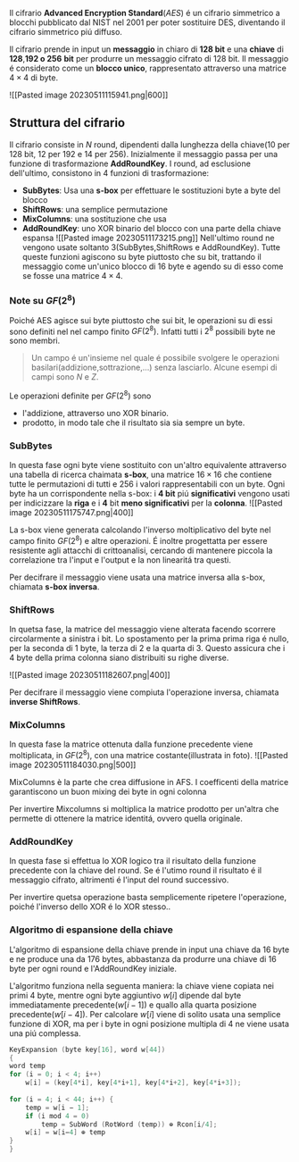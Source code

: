 Il cifrario **Advanced Encryption Standard**(*AES*) é un cifrario simmetrico a blocchi pubblicato dal NIST nel 2001 per poter sostituire DES, diventando il cifrario simmetrico piú diffuso.

Il cifrario prende in input un **messaggio** in chiaro di **128 bit** e una **chiave** di **128**,**192 o 256** **bit** per produrre un messaggio cifrato di 128 bit. Il messaggio é considerato come un **blocco unico**, rappresentato attraverso una matrice $4\times 4$ di byte.

![[Pasted image 20230511115941.png|600]]

## Struttura del cifrario
Il cifrario consiste in $N$ round, dipendenti dalla lunghezza della chiave(10 per 128 bit, 12 per 192 e 14 per 256).
Inizialmente il messaggio passa per una funzione di trasformazione **AddRoundKey**. I round, ad esclusione dell'ultimo, consistono in 4 funzioni di trasformazione:
- **SubBytes**: Usa una **s-box** per effettuare le sostituzioni byte a byte del blocco
- **ShiftRows**: una semplice permutazione
- **MixColumns**: una sostituzione che usa
- **AddRoundKey**: uno XOR binario del blocco con una parte della chiave espansa
![[Pasted image 20230511173215.png]]
Nell'ultimo round ne vengono usate soltanto 3(SubBytes,ShiftRows e AddRoundKey).
Tutte queste funzioni agiscono su byte piuttosto che su bit, trattando il messaggio come un'unico blocco di 16 byte e agendo su di esso come se fosse una matrice $4\times 4$.

### Note su $GF(2^8)$
Poiché AES agisce sui byte piuttosto che sui bit, le operazioni su di essi sono definiti nel nel campo finito $GF(2^8)$. Infatti tutti i $2^8$ possibili byte ne sono membri.

> Un campo é un'insieme nel quale é possibile svolgere le operazioni basilari(addizione,sottrazione,$\dots$) senza lasciarlo.
> Alcune esempi di campi sono $N$ e $Z$.

Le operazioni definite per $GF(2^8)$ sono
- l'addizione, attraverso uno XOR binario.
-  prodotto, in modo tale che il risultato sia sia sempre un byte.

### SubBytes
In questa fase ogni byte viene sostituito con un'altro equivalente attraverso una tabella di ricerca chaimata **s-box**, una matrice $16\times 16$ che contiene tutte le permutazioni di tutti e 256 i valori rappresentabili con un byte.
Ogni byte ha un corrispondente nella s-box: i **4 bit** piú **significativi** vengono usati per indicizzare la **riga** e i **4** bit **meno significativi** per la **colonna**.
![[Pasted image 20230511175747.png|400]]

La s-box viene generata calcolando l'inverso moltiplicativo del byte nel campo finito $GF(2^8)$ e altre operazioni. É inoltre progettatta per essere resistente agli attacchi di crittoanalisi, cercando di mantenere piccola la correlazione tra l'input e l'output e la non linearitá tra questi.

Per decifrare il messaggio viene usata una matrice inversa alla s-box, chiamata **s-box inversa**.

### ShiftRows
In quetsa fase, la matrice del messaggio viene alterata facendo scorrere circolarmente a sinistra i bit. Lo spostamento per la prima prima riga é nullo, per la seconda di 1 byte, la terza di 2 e la quarta di 3. 
Questo assicura che i 4 byte della prima colonna siano distribuiti su righe diverse.

![[Pasted image 20230511182607.png|400]]

Per decifrare il messaggio viene compiuta l'operazione inversa, chiamata **inverse ShiftRows**.

### MixColumns
In questa fase la matrice ottenuta dalla funzione precedente viene moltiplicata, in $GF(2^8)$, con una matrice costante(illustrata in foto).
![[Pasted image 20230511184030.png|500]]

MixColumns è la parte che crea diffusione in AFS. I coefficenti della matrice garantiscono un buon mixing dei byte in ogni colonna

Per invertire Mixcolumns si moltiplica la matrice prodotto per un'altra che permette di ottenere la matrice identitá, ovvero quella originale.

### AddRoundKey
In questa fase si effettua lo XOR logico tra il risultato della funzione precedente con la chiave del round. 
Se é l'utimo round il risultato é il messaggio cifrato, altrimenti é l'input del round successivo.

Per invertire quetsa operazione basta semplicemente ripetere l'operazione, poiché l'inverso dello XOR é lo XOR stesso..

### Algoritmo di espansione della chiave
L'algoritmo di espansione della chiave prende in input una chiave da 16 byte e ne produce una da 176 bytes, abbastanza da produrre una chiave di 16 byte per ogni round e l'AddRoundKey iniziale.

L'algoritmo funziona nella seguenta maniera: la chiave viene copiata nei primi 4 byte, mentre ogni byte aggiuntivo $w[i]$ dipende dal byte immediatamente precedente($w[i-1]$) e quallo alla quarta posizione precedente($w[i-4]$). Per calcolare $w[i]$ viene di solito usata una semplice funzione di XOR, ma per i byte in ogni posizione multipla di 4 ne viene usata una piú complessa.
```c
KeyExpansion (byte key[16], word w[44]) 
{ 
word temp
for (i = 0; i < 4; i++) 
	w[i] = (key[4*i], key[4*i+1], key[4*i+2], key[4*i+3]);
	
for (i = 4; i < 44; i++) { 
	temp = w[i − 1]; 
	if (i mod 4 = 0) 
		temp = SubWord (RotWord (temp)) ⊕ Rcon[i/4]; 
	w[i] = w[i−4] ⊕ temp 
} 
}
```